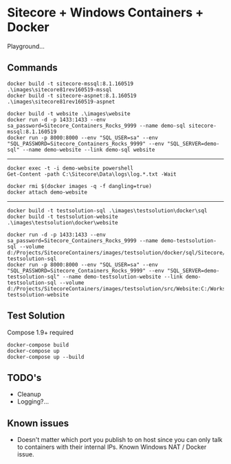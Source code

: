 # Sitecore + Windows Containers + Docker #

Playground...

## Commands ##

	docker build -t sitecore-mssql:8.1.160519 .\images\sitecore81rev160519-mssql
	docker build -t sitecore-aspnet:8.1.160519 .\images\sitecore81rev160519-aspnet

	docker build -t website .\images\website
	docker run -d -p 1433:1433 --env sa_password=Sitecore_Containers_Rocks_9999 --name demo-sql sitecore-mssql:8.1.160519
	docker run -p 8000:8000 --env "SQL_USER=sa" --env "SQL_PASSWORD=Sitecore_Containers_Rocks_9999" --env "SQL_SERVER=demo-sql" --name demo-website --link demo-sql website

---

	docker exec -t -i demo-website powershell
	Get-Content -path C:\Sitecore\Data\logs\log.*.txt -Wait

	docker rmi $(docker images -q -f dangling=true)
	docker attach demo-website

---

	docker build -t testsolution-sql .\images\testsolution\docker\sql
	docker build -t testsolution-website .\images\testsolution\docker\website

	docker run -d -p 1433:1433 --env sa_password=Sitecore_Containers_Rocks_9999 --name demo-testsolution-sql --volume d:/Projects/SitecoreContainers/images/testsolution/docker/sql/Sitecore/Databases:C:/Data testsolution-sql
	docker run -p 8000:8000 --env "SQL_USER=sa" --env "SQL_PASSWORD=Sitecore_Containers_Rocks_9999" --env "SQL_SERVER=demo-testsolution-sql" --name demo-testsolution-website --link demo-testsolution-sql --volume d:/Projects/SitecoreContainers/images/testsolution/src/Website:C:/Workspace testsolution-website

## Test Solution ##

Compose 1.9+ required

	docker-compose build
	docker-compose up
	docker-compose up --build

## TODO's ##

- Cleanup
- Logging?...

## Known issues ##

- Doesn't matter which port you publish to on host since you can only talk to containers with their internal IPs. Known Windows NAT / Docker issue.
